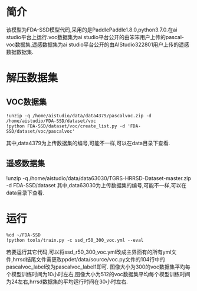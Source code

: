 # 简介

该模型为FDA-SSD模型代码,采用的是PaddlePaddle1.8.0,python3.7.0.在ai studio平台上运行.voc数据集为ai studio平台公开的由笨笨用户上传的pascal-voc数据集,遥感数据集为ai studio平台公开的由AIStudio322801用户上传的遥感数据数据集.

# 解压数据集

## VOC数据集
```Shell
!unzip -q /home/aistudio/data/data4379/pascalvoc.zip -d /home/aistudio/FDA-SSD/dataset/voc
!python FDA-SSD/dataset/voc/create_list.py -d 'FDA-SSD/dataset/voc/pascalvoc'
```
其中,data4379为上传数据集的编号,可能不一样,可以在data目录下查看.

## 遥感数据集
!unzip -q /home/aistudio/data/data63030/TGRS-HRRSD-Dataset-master.zip -d FDA-SSD/dataset
其中,data63030为上传数据集的编号,可能不一样,可以在data目录下查看.

# 运行
```Shell
%cd ~/FDA-SSD
!python tools/train.py -c ssd_r50_300_voc.yml --eval
```
若要运行其它代码,可以将ssd_r50_300_voc.yml改成主界面有的所有yml文件,hrrsd结尾文件需更改ppdet/data/source/voc.py文件的104行中的pascalvoc_label改为pascalvoc_label1即可.
图像大小为300的voc数据集平均每个模型训练时间为10小时左右,图像大小为512的voc数据集平均每个模型训练时间为24左右,hrrsd数据集的平均运行时间在30小时左右.
